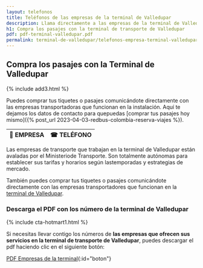 ```yaml
---
layout: telefonos
title: Teléfonos de las empresas de la terminal de Valledupar
description: Llama directamente a las empresas de la terminal de Valledupar para COMPRAR TUS PASAJES SIN INTERMEDIARIOS. O descarga las lista de números gratis!
h1: Compra los pasajes con la terminal de transporte de Valledupar
pdf: pdf-terminal-valledupar.pdf
permalink: terminal-de-valledupar/telefonos-empresa-terminal-valledupar
---
```

## Compra los pasajes con la Terminal de Valledupar

{% include add3.html %}

Puedes comprar tus tiquetes o pasajes comunicándote directamente con las empresas transportadoras que funcionan en la instalación. Aquí te dejamos los datos de contacto para quepuedas [comprar tus pasajes hoy mismo]({% post_url 2023-04-03-redbus-colombia-reserva-viajes %}).

| 🚌 EMPRESA | ☎ TELÉFONO |
| :--- | :--- |


Las empresas de transporte que trabajan en la terminal de Valledupar están avaladas por el Ministeriode Transporte. Son totalmente autónomas para establecer sus tarifas y horarios según lastemporadas y estrategias de mercado.

También puedes comprar tus tiquetes o pasajes comunicándote directamente con las empresas transportadores que funcionan en la [terminal de Valledupar]({{'terminal-de-valledupar'|relative_url}} "Terminal de Valledupar").

### Descarga el PDF con los número de la terminal de Valledupar

{% include cta-hotmart1.html %}

Si necesitas llevar contigo los números de **las empresas que ofrecen sus servicios en la terminal de transporte de Valledupar**, puedes descargar el pdf haciendo clic en el siguiente botón:

[PDF Empresas de la terminal]({{'assets/pdf-terminal-valledupar.pdf'|relative_url}}){:id="boton"}
